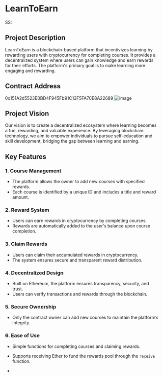 # LearnToEarn
SS: 
## Project Description
LearnToEarn is a blockchain-based platform that incentivizes learning by rewarding users with cryptocurrency for completing courses. It provides a decentralized system where users can gain knowledge and earn rewards for their efforts. The platform's primary goal is to make learning more engaging and rewarding.

## Contract Address
0x151A2d5523E0BD4F945Fb91C13F5FA70E8A22689
![image](https://github.com/user-attachments/assets/b7c5e215-e487-4fc7-9ebc-15e726757fcd)


## Project Vision
Our vision is to create a decentralized ecosystem where learning becomes a fun, rewarding, and valuable experience. By leveraging blockchain technology, we aim to empower individuals to pursue self-education and skill development, bridging the gap between learning and earning.

## Key Features

### 1. **Course Management**
   - The platform allows the owner to add new courses with specified rewards.
   - Each course is identified by a unique ID and includes a title and reward amount.

### 2. **Reward System**
   - Users can earn rewards in cryptocurrency by completing courses.
   - Rewards are automatically added to the user's balance upon course completion.

### 3. **Claim Rewards**
   - Users can claim their accumulated rewards in cryptocurrency.
   - The system ensures secure and transparent reward distribution.

### 4. **Decentralized Design**
   - Built on Ethereum, the platform ensures transparency, security, and trust.
   - Users can verify transactions and rewards through the blockchain.

### 5. **Secure Ownership**
   - Only the contract owner can add new courses to maintain the platform’s integrity.

### 6. **Ease of Use**
   - Simple functions for completing courses and claiming rewards.
   - Supports receiving Ether to fund the rewards pool through the `receive` function.

-
